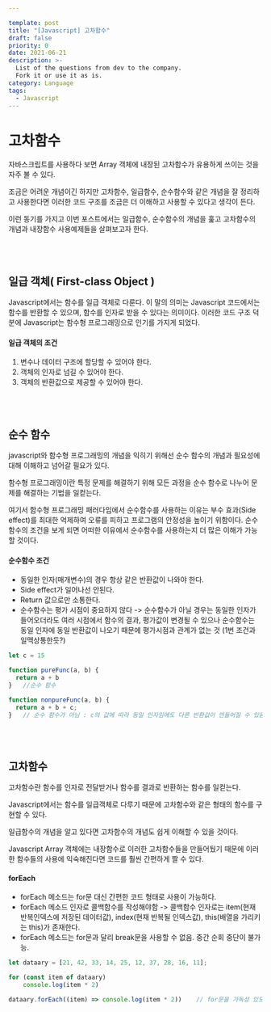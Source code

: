 ```yaml
---

template: post
title: "[Javascript] 고차함수"
draft: false
priority: 0
date: 2021-06-21
description: >-
  List of the questions from dev to the company.
  Fork it or use it as is.
category: Language
tags:
  - Javascript
---
```


# **고차함수**

자바스크립트를 사용하다 보면 Array 객체에 내장된 고차함수가 유용하게 쓰이는 것을 자주 볼 수 있다.

조금은 어려운 개념이긴 하지만 고차함수, 일급함수, 순수함수와 같은 개념을 잘 정리하고 사용한다면 이러한 코드 구조를 조금은 더 이해하고 사용할 수 있다고 생각이 든다.

이런 동기를 가지고 이번 포스트에서는 일급함수, 순수함수의 개념을 훑고 고차함수의 개념과 내장함수 사용예제들을 살펴보고자 한다.

<br/>

<br/>

## 일급 객체( First-class Object )

Javascript에서는 함수를 일급 객체로 다룬다. 이 말의 의미는 Javascript 코드에서는 함수를 반환할 수 있으며, 함수를 인자로 받을 수 있다는 의미이다. 이러한 코드 구조 덕분에 Javascript는 함수형 프로그래밍으로 인기를 가지게 되었다.

#### **일급 객체의 조건**

1. 변수나 데이터 구조에 할당할 수 있어야 한다.
2. 객체의 인자로 넘길 수 있어야 한다.
3. 객체의 반환값으로 제공할 수 있어야 한다.

<br/>

<br/>

## 순수 함수

javascript와 함수형 프로그래밍의 개념을 익히기 위해선 순수 함수의 개념과 필요성에 대해 이해하고 넘어갈 필요가 있다.

함수형 프로그래밍이란 특정 문제를 해결하기 위해 모든 과정을 순수 함수로 나누어 문제를 해결하는 기법을 일컫는다.

여기서 함수형 프로그래밍 패러다임에서 순수함수를 사용하는 이유는 부수 효과(Side effect)를 최대한 억제하여 오류를 피하고 프로그램의 안정성을 높이기 위함이다. 순수함수의 조건을 보게 되면 어떠한 이유에서 순수함수를 사용하는지 더 많은 이해가 가능할 것이다.

#### **순수함수 조건**

- 동일한 인자(매개변수)의 경우 항상 같은 반환값이 나와야 한다.
- Side effect가 일어나선 안된다.
- Return 값으로만 소통한다.
- 순수함수는 평가 시점이 중요하지 않다 -> 순수함수가 아닐 경우는 동일한 인자가 들어오더라도 여러 시점에서 함수의 결과, 평가값이 변경될 수 있으나 순수함수는 동일 인자에 동일 반환값이 나오기 때문에 평가시점과 관계가 없는 것 (1번 조건과 일맥상통한듯?)

```javascript
let c = 15

function pureFunc(a, b) {
  return a + b
}	//순수 함수

function nonpureFunc(a, b) {
  return a + b + c;
}	// 순수 함수가 아님 : c의 값에 따라 동일 인자임에도 다른 반환값이 만들어질 수 있음
```

<br/>

<br/>

## 고차함수

고차함수란 함수를 인자로 전달받거나 함수를 결과로 반환하는 함수를 일컫는다.

Javascript에서는 함수를 일급객체로 다루기 때문에 고차함수와 같은 형태의 함수를 구현할 수 있다.

일급함수의 개념을 알고 있다면 고차함수의 개념도 쉽게 이해할 수 있을 것이다.

Javascript Array 객체에는 내장함수로 이러한 고차함수들을 만들어뒀기 때문에 이러한 함수들의 사용에 익숙해진다면 코드를 훨씬 간편하게 짤 수 있다.

#### **forEach**

- forEach 메소드는 for문 대신 간편한 코드 형태로 사용이 가능하다.
- forEach 메소드 인자로 콜백함수를 작성해야함 -> 콜백함수 인자로는 item(현재 반복인덱스에 저장된 데이터값), index(현재 반복될 인덱스값), this(배열을 가리키는 this)가 존재한다.
- forEach 메소드는 for문과 달리 break문을 사용할 수 없음. 중간 순회 중단이 불가능.

```javascript
let dataary = [21, 42, 33, 14, 25, 12, 37, 28, 16, 11];

for (const item of dataary)
    console.log(item * 2)

dataary.forEach((item) => console.log(item * 2))	// for문을 가독성 있도록 코드 구성 가능
```



<br/>
<br/>

